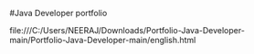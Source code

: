 #Java Developer portfolio

file:///C:/Users/NEERAJ/Downloads/Portfolio-Java-Developer-main/Portfolio-Java-Developer-main/english.html






